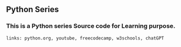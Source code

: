 ## Python Series

### This is a Python series Source code for Learning purpose.

```python
links: python.org, youtube, freecodecamp, w3schools, chatGPT
```
